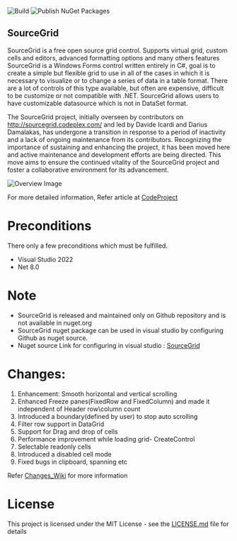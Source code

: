 ![Build](https://github.com/siemens/sourcegrid/workflows/Build/badge.svg)
![Publish NuGet Packages](https://github.com/siemens/sourcegrid/workflows/Publish%20NuGet%20Packages/badge.svg)
## SourceGrid

SourceGrid is a free open source grid control. Supports virtual grid, custom cells and editors, advanced formatting options and many others features
SourceGrid is a Windows Forms control written entirely in C#, goal is to create a simple but flexible grid to use in all of the cases in which it is necessary to visualize or to change a series of data in a table format. There are a lot of controls of this type available, but often are expensive, difficult to be customize or not compatible with .NET. SourceGrid allows users to have customizable datasource which is not in DataSet format.

The SourceGrid project, initially overseen by contributors on http://sourcegrid.codeplex.com/ and led by Davide Icardi and Darius Damalakas, has undergone a transition in response to a period of inactivity and a lack of ongoing maintenance from its contributors.
Recognizing the importance of sustaining and enhancing the project, it has been moved here and active maintenance and development efforts are being directed. This move aims to ensure the continued vitality of the SourceGrid project and foster a collaborative environment for its advancement.

![Overview Image](/img/SourceGrid_Overview.jpg)

For more detailed information, Refer article at [CodeProject](https://www.codeproject.com/Articles/3531/SourceGrid-Open-Source-C-Grid-Control)

# Preconditions

There only a few preconditions which must be fulfilled.

* Visual Studio 2022
* Net 8.0

# Note 

* SourceGrid is released and maintained only on Github repository and is not available in nuget.org
* SourceGrid nuget package can be used in visual studio by configuring Github as nuget source.
* Nuget source Link for configuring in visual studio : [SourceGrid](https://eur01.safelinks.protection.outlook.com/?url=https%3A%2F%2Fnuget.pkg.github.com%2FSiemens%2Findex.json&data=05%7C02%7Crahul.rajesh%40siemens.com%7C529a017e2d01450cf71b08dc3c597754%7C38ae3bcd95794fd4addab42e1495d55a%7C1%7C0%7C638451602179875886%7CUnknown%7CTWFpbGZsb3d8eyJWIjoiMC4wLjAwMDAiLCJQIjoiV2luMzIiLCJBTiI6Ik1haWwiLCJXVCI6Mn0%3D%7C0%7C%7C%7C&sdata=YvpNUOj1pKlJpoT5QBollCpgcXNW0b%2BsN13Ep5zQe48%3D&reserved=0)


# Changes:
1. Enhancement: Smooth horizontal and vertical scrolling
2. Enhanced Freeze panes(FixedRow and FixedColumn) and made it independent of Header row\column count
3. Introduced a boundary(defined by user) to stop auto scrolling
4. Filter row support in DataGrid
5. Support for Drag and drop of cells
6. Performance improvement while loading grid- CreateControl
7. Selectable readonly cells
8. Introduced a disabled cell mode
9. Fixed bugs in clipboard, spanning etc

Refer [Changes_Wiki](https://github.com/siemens/sourcegrid/wiki/Changes) for more information

# License
This project is licensed under the MIT License - see the [LICENSE.md](https://github.com/siemens/sourcegrid/blob/master/LICENSE) file for details 


